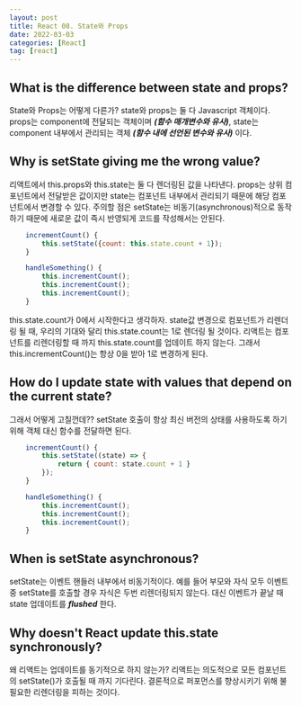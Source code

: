 ```yaml
---
layout: post
title: React 08. State와 Props
date: 2022-03-03
categories: [React]
tag: [react]
---
```


## What is the difference between state and props? 

State와 Props는 어떻게 다른가? state와 props는 둘 다 Javascript 객체이다. props는 component에 전달되는 객체이며 ***(함수 매개변수와 유사)***, state는 component 내부에서 관리되는 객체 ***(함수 내에 선언된 변수와 유사)*** 이다.

## Why is setState giving me the wrong value?

리액트에서 this.props와 this.state는 둘 다 렌더링된 값을 나타낸다. props는 상위 컴포넌트에서 전달받은 값이지만 state는 컴포넌트 내부에서 관리되기 때문에 해당 컴포넌트에서 변경할 수 있다.
주의할 점은 setState는 비동기(asynchronous)적으로 동작하기 때문에 새로운 값이 즉시 반영되게 코드를 작성해서는 안된다.

```javascript
    incrementCount() {
        this.setState({count: this.state.count + 1});
    }

    handleSomething() {
        this.incrementCount();
        this.incrementCount();
        this.incrementCount();
    }
```

this.state.count가 0에서 시작한다고 생각하자.
state값 변경으로 컴포넌트가 리렌더링 될 때, 우리의 기대와 달리 this.state.count는 1로 렌더링 될 것이다. 리액트는 컴포넌트를 리렌더링할 때 까지 this.state.count를 업데이트 하지 않는다. 그래서 this.incrementCount()는 항상 0을 받아 1로 변경하게 된다.

## How do I update state with values that depend on the current state?

그래서 어떻게 고칠껀데?? setState 호출이 항상 최신 버전의 상태를 사용하도록 하기위해 객체 대신 함수를 전달하면 된다.

```javascript
    incrementCount() {
        this.setState((state) => {
            return { count: state.count + 1 }
        });
    }

    handleSomething() {
        this.incrementCount();
        this.incrementCount();
        this.incrementCount();
    }
```

## When is setState asynchronous?

setState는 이벤트 핸들러 내부에서 비동기적이다. 예를 들어 부모와 자식 모두 이벤트 중 setState를 호출할 경우 자식은 두번 리렌더링되지 않는다. 대신 이벤트가 끝날 때 state 업데이트를 ***flushed*** 한다. 

## Why doesn't React update this.state synchronously?

왜 리액트는 업데이트를 동기적으로 하지 않는가? 리액트는 의도적으로 모든 컴포넌트의 setState()가 호출될 때 까지 기다린다. 결론적으로 퍼포먼스를 향상시키기 위해 불필요한 리렌더링을 피하는 것이다.